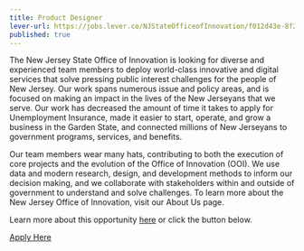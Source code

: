 ```yaml
---
title: Product Designer
lever-url: https://jobs.lever.co/NJStateOfficeofInnovation/f012d43e-8f2e-449e-bbcd-f64ad05a53af
published: true
---
```


The New Jersey State Office of Innovation is looking for diverse and experienced team members to deploy world-class innovative and digital services that solve pressing public interest challenges for the people of New Jersey. Our work spans numerous issue and policy areas, and is focused on making an impact in the lives of the New Jerseyans that we serve. Our work has decreased the amount of time it takes to apply for Unemployment Insurance, made it easier to start, operate, and grow a business in the Garden State, and connected millions of New Jerseyans to government programs, services, and benefits.

Our team members wear many hats, contributing to both the execution of core projects and the evolution of the Office of Innovation (OOI). We use data and modern research, design, and development methods to inform our decision making, and we collaborate with stakeholders within and outside of government to understand and solve challenges. To learn more about the New Jersey Office of Innovation, visit our About Us page.

Learn more about this opportunity [here]({{page.lever-url}}) or click the button below.

<a class="usa-button" href="{{page.lever-url}}">Apply Here</a>